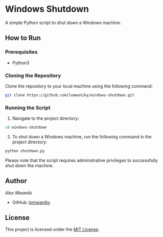 # Windows Shutdown

A simple Python script to shut down a Windows machine.

## How to Run

### Prerequisites

- Python3

### Cloning the Repository

Clone the repository to your local machine using the following command:
```bash
git clone https://github.com/lxmwaniky/windows-shutdown.git
```

### Running the Script

1. Navigate to the project directory:
```bash
cd windows-shutdown
```

2. To shut down a Windows machine, run the following command in the project directory:
```bash
python shutdown.py
```

Please note that the script requires administrative privileges to successfully shut down the machine.
## Author

*Alex Mwaniki*
- GitHub: [lxmwaniky](https://github.com/lxmwaniky)


## License

This project is licensed under the [MIT License](LICENSE).

